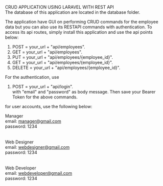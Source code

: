 CRUD APPLICATION USING LARAVEL WITH REST API
<br>
The database of this application are located in the database folder.
<br>

The application have GUI on performing CRUD commands for the employee data but you can also use its RESTAPI commands with authentication. To access its api routes, simply install this application and use the api points below:

1. POST = your_url + "api/employees".<br>
2. GET = your_url + "api/employees".<br>
3. PUT = your_url + "api/employees/{employee_id}".<br>
4. GET = your_url + "api/employees/{employee_id}".<br>
4. DELETE = your_url + "api/employees/{employee_id}".<br>

For the authentication, use

1. POST = your_url + "api/login".<br>
with "email" and "password" as body message. Then save your Bearer Token for the above commands.

for user accounts, use the following below:

Manager<br>
email: manager@gmail.com<br>
password: 1234<br>
<br><br>
Web Designer<br>
email: webdesigner@gmail.com<br>
password: 1234<br>
<br><br>
Web Developer<br>
email: webdeveloper@gmail.com<br>
password: 1234<br>



